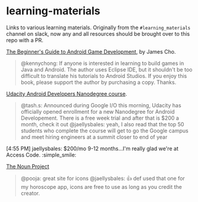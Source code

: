 # learning-materials
Links to various learning materials. Originally from the `#learning_materials` channel on slack, now any and all resources should be brought over to this repo with a PR.

[The Beginner's Guide to Android Game Development](http://www.amazon.com/Beginners-Guide-Android-Game-Development/dp/1908689269), by James Cho.
> @kennychong: If anyone is interested in learning to build games in Java and Android.
> The author uses Eclipse IDE, but it shouldn't be too difficult to translate his tutorials to Android Studios.
> If you enjoy this book, please support the author by purchasing a copy. Thanks.

[Udacity Android Developers Nanodegree course](https://www.udacity.com/course/android-developer-nanodegree--nd801).

> @tash.s: Announced during Google I/O this morning, Udacity has officially opened enrollment for a new Nanodegree for Android Developement. There is a free week trial and after that is $200 a month, check it out 
> @jaellysbales: yeah, I also read that the top 50 students who complete the course will get to go the Google campus and meet hiring engineers at a summit closer to end of year

[4:55 PM] jaellysbales: $200/mo 9-12 months...I'm really glad we're at Access Code. :simple_smile:


[The Noun Project](https://thenounproject.com/)

> @pooja: great site for icons
> @jaellysbales: :thumbsup: def used that one for my horoscope app, icons are free to use as long as you credit the creator.

